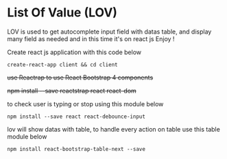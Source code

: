 # List Of Value (LOV)
LOV is used to get autocomplete input field with datas table, and display many field as needed 
and in this time it's on react js
Enjoy !

Create react js application with this code below

  ```
  create-react-app client && cd client
  ```

~~use Reactrap to use React Bootstrap 4 components~~

~~npm install --save reactstrap react react-dom~~

to check user is typing or stop using this module below
  ```
  npm install --save react react-debounce-input
  ```

lov will show datas with table, to handle every action on table use this table module below
  ```
  npm install react-bootstrap-table-next --save
  ```

